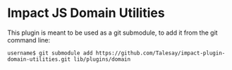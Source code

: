 # Impact JS Domain Utilities

This plugin is meant to be used as a git submodule, to add it from the git command line:

```
username$ git submodule add https://github.com/Talesay/impact-plugin-domain-utilities.git lib/plugins/domain
```